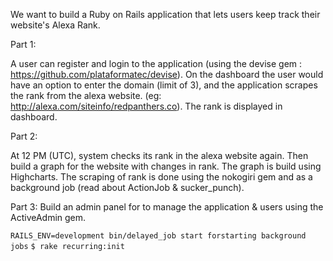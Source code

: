 We want to build a Ruby on Rails application that lets users keep track their website's Alexa Rank.

Part 1:

A user can register and login to the application (using the devise gem : https://github.com/plataformatec/devise).
On the dashboard the user would have an option to enter the domain (limit of 3), and the application scrapes the rank from the alexa website. (eg: http://alexa.com/siteinfo/redpanthers.co).
The rank is displayed in dashboard.

Part 2:

At 12 PM (UTC), system checks its rank in the alexa website again. 
Then build a graph for the website with changes in rank. 
The graph is build using Highcharts.
The scraping of rank is done using the nokogiri gem and as a background job (read about ActionJob & sucker_punch).

Part 3:
Build an admin panel for to manage the application & users using the ActiveAdmin gem.




 `RAILS_ENV=development bin/delayed_job start forstarting background jobs`
 `$ rake recurring:init`
